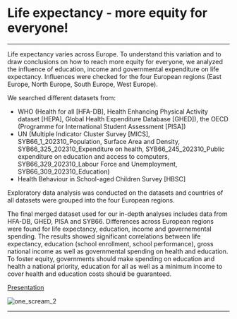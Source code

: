 # Life expectancy - more equity for everyone!
---

Life expectancy varies across Europe. To understand this variation and to draw conclusions on how to reach more equity for everyone, we analyzed the influence of education, income and governmental expenditure on life expectancy. Influences were checked for the four European regions (East Europe, North Europe, South Europe, West Europe). 

We searched different datasets from:
- WHO (Health for all [HFA-DB], Health Enhancing Physical Activity dataset [HEPA], Global Health Expenditure Database [GHED]), the OECD (Programme for International Student Assessment [PISA])
- UN (Multiple Indicator Cluster Survey [MICS], SYB66_1_202310_Population, Surface Area and Density, SYB66_325_202310_Expenditure on health, SYB66_245_202310_Public expenditure on education and access to computers, SYB66_329_202310_Labour Force and Unemployment, SYB66_309_202310_Education)
- Health Behaviour in School-aged Children Survey [HBSC]

Exploratory data analysis was conducted on the datasets and countries of all datasets were grouped into the four European regions. 

The final merged dataset used for our in-depth analyses includes data from HFA-DB, GHED, PISA and SYB66. Differences across European regions were found for life expectancy, education, income and governemental spending. The results showed significant correlations between life expectancy, education (school enrollment, school performance), gross national income as well as governmental spending on health and education. To foster equity, governments should make spending on education and health a national priority, education for all as well as a minimum income to cover health and education costs should be guaranteed.

[Presentation](https://github.com/EduHealth-Insights/Edu-health-demographics/blob/main/Life%20expectancy%20-%20more%20equity%20for%20everyone.pdf)

![one_scream_2](https://github.com/EduHealth-Insights/Edu-health-demographics/assets/160042513/b426e862-e65f-4412-bb33-68c98d6bef3c)

---


